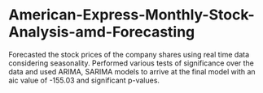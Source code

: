 # American-Express-Monthly-Stock-Analysis-amd-Forecasting
Forecasted the stock prices of the company shares using real time data considering seasonality. Performed various tests of significance over the data and used ARIMA, SARIMA models to arrive at the final model with an aic value of -155.03 and significant p-values.
